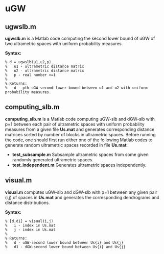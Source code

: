 # uGW

## ugwslb.m 
**ugwslb.m** is a Matlab code computing the second lower bound of uGW of two ultrametric spaces with uniform probability measures.

**Syntax:**
```
% d = ugwslb(u1,u2,p)
%   u1 - ultrametric distance matrix
%   u2 - ultrametric distance matrix
%   p - real number >=1
%
% Returns:
%   d - pth-uGW-second lower bound between u1 and u2 with uniform probability measures.
```

## computing_slb.m 
**computing_slb.m** is a Matlab code computing uGW-slb and dGW-slb with p=1 between each pair of ultrametric spaces with uniform probability measures from a given file **Us.mat** and generates corresponding distance matrices sorted by number of blocks in ultrametric spaces. Before running the code, one should first run either one of the following Matlab codes to generate random ultrametric spaces recorded in file **Us.mat**:

* **test_subsample.m** Subsample ultrametric spaces from some given randomly generated ultrametric spaces.
* **test_independent.m** Generates ultrametric spaces independently.

## visual.m 
**visual.m** computes uGW-slb and dGW-slb with p=1 between any given pair (i,j) of spaces in **Us.mat** and generates the corresponding dendrograms and distance distributions.

**Syntax:**
```
% [d,d1] = visual(i,j)
%   i - index in Us.mat
%   j - index in Us.mat
%
% Returns:
%   d - uGW-second lower bound between Us{i} and Us{j}
%   d1 - dGW-second lower bound between Us{i} and Us{j}
```
